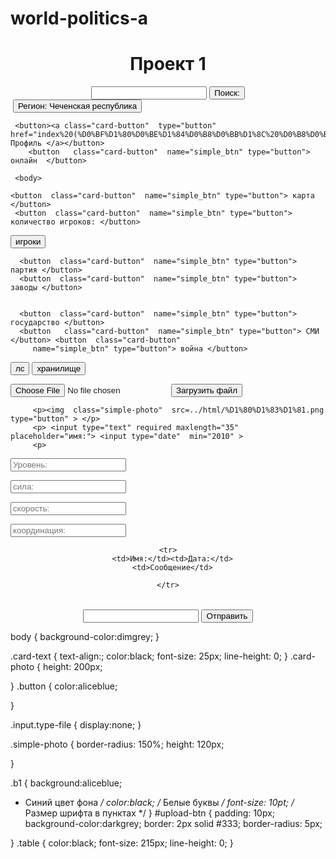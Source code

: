 # world-politics-a

 <meta charset="utf-8">
<meta name="viewport" content="width=device-widtch, initial-scale=1.0">
     


<div class="title"></div>
<center><h1  class="card-text">Проект 1</h1> <p></center>

 <center form action="handler.php">
    <input  type="search" >
      <input type="button" value="Поиск:"  ></center>
       <img class="card-photo" >

  <input type="button" class="b1"   name="simple_btn" value= "Регион: Чеченская республика">




     <button><a class="card-button"  type="button" href="index%20(%D0%BF%D1%80%D0%BE%D1%84%D0%B8%D0%BB%D1%8C%20%D0%B8%D0%B3%D1%80%D0%BE%D0%BA%D0%B0).html"> Профиль </a></button>
        <button   class="card-button"  name="simple_btn" type="button"> онлайн  </button>

     <body>

    <button  class="card-button"  name="simple_btn" type="button"> карта </button>
     <button  class="card-button"  name="simple_btn" type="button"> количество игроков: </button>
 <button  class="card-button"  name="simple_btn" type="button"> игроки </button>

      <button  class="card-button"  name="simple_btn" type="button"> партия </button>
      <button  class="card-button"  name="simple_btn" type="button"> заводы </button>


      <button  class="card-button"  name="simple_btn" type="button"> государство </button>
      <button   class="card-button"  name="simple_btn" type="button"> СМИ  </button> <button  class="card-button"
         name="simple_btn" type="button"> война </button>
 <button  class="card-button"
          name="simple_btn" type="button"> лс </button>
         <button   class="card-button"
            name="simple_btn" type="button"> хранилище </button>





<html></html>

<html>
 <input  type="file" id="fileupload" name="fileupload"/>
<button  onlick="uploadFile()"  id="upload-button" > Загрузить файл</button>
       
         <p><img  class="simple-photo"  src=../html/%D1%80%D1%83%D1%81.png  type="button" > </p>
         <p> <input type="text" required maxlength="35" placeholder="имя:"> <input type="date"  min="2010" >
         <p>
<p></p> <input type="text" required maxlength="35" placeholder="Уровень:" >
           <p></p>
            <input type="text" required maxlength="35" placeholder="сила:" >
           <P></P> <input type="text" required maxlength="35" placeholder="скорость:" >
            <p></p><input type="text" required maxlength="35" placeholder="координация:" >

<center> <div id="chat">
  <table>
    <tr>

    <tr>
      <td>Имя:</td><td>Дата:</td>
      <td>Сообщение</td>

    </tr>
  </table>
</div>
<p>
  <input type="text" name="message" id="message" />
  <input type="button" value="Отправить" onclick="send()" />


</p>

</center>

</html>
body {
background-color:dimgrey;
}

.card-text {
    text-align:;
    color:black;
    font-size: 25px;
    line-height: 0;
}
.card-photo {
     height: 200px;

}
.button {
    color:aliceblue;

}

.input.type-file {
    display:none;
}

.simple-photo {
border-radius: 150%;
height: 120px;

}

.b1 {
    background:aliceblue;
* Синий цвет фона */
    color:black; /* Белые буквы */
    font-size: 10pt; /* Размер шрифта в пунктах */
}
#upload-btn {
  padding: 10px;
    background-color:darkgrey;
  border: 2px solid #333;
    border-radius: 5px;

}
.table {
color:black;
    font-size: 215px;
    line-height: 0;
}


